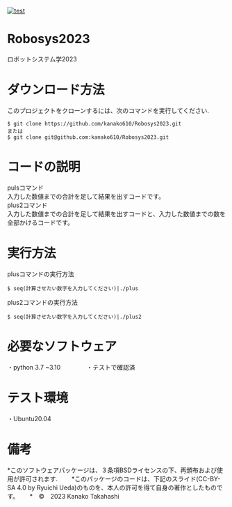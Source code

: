 [![test](https://github.com/kanako610/Robosys2023/actions/workflows/test.yml/badge.svg)](https://github.com/kanako610/Robosys2023/actions/workflows/test.yml)  

# Robosys2023
ロボットシステム学2023


# ダウンロード方法
このプロジェクトをクローンするには、次のコマンドを実行してください.
```
$ git clone https://github.com/kanako610/Robosys2023.git
または
$ git clone git@github.com:kanako610/Robosys2023.git
```

# コードの説明
pulsコマンド  
入力した数値までの合計を足して結果を出すコードです。  
plus2コマンド  
入力した数値までの合計を足して結果を出すコードと、入力した数値までの数を全部かけるコードです。　　


# 実行方法　　
plusコマンドの実行方法  
```
$ seq(計算させたい数字を入力してください)|./plus
```
plus2コマンドの実行方法
```
$ seq(計算させたい数字を入力してください)|./plus2
```
# 必要なソフトウェア

・python 3.7 ~3.10　　　　
 ・テストで確認済

# テスト環境

・Ubuntu20.04


# 備考
*このソフトウェアパッケージは、３条項BSDライセンスの下、再頒布および使用が許可されます.　　
*このパッケージのコードは、下記のスライド(CC-BY-SA 4.0 by Ryuichi Ueda)のものを、本人の許可を得て自身の著作としたものです。　　
 *　©　2023 Kanako Takahashi　　
